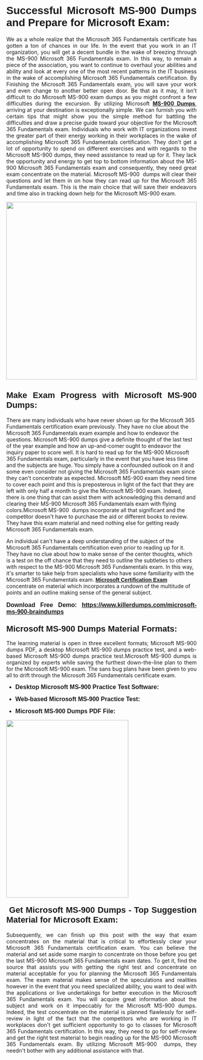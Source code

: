 <h1 dir="ltr" style="text-align: justify;"><strong><span style="font-family:Verdana,Geneva,sans-serif;">Successful Microsoft MS-900 Dumps and Prepare for Microsoft Exam:</span></strong></h1>

<p dir="ltr" style="text-align: justify;">We as a whole realize that the Microsoft 365 Fundamentals certificate has gotten a ton of chances in our life. In the event that you work in an IT organization, you will get a decent bundle in the wake of breezing through the MS-900 Microsoft 365 Fundamentals exam. In this way, to remain a piece of the association, you want to continue to overhaul your abilities and ability and look at every one of the most recent patterns in the IT business in the wake of accomplishing Microsoft 365 Fundamentals certification. By Finishing the Microsoft 365 Fundamentals exam, you will save your work and even change to another better open door. Be that as it may, it isn't difficult to do Microsoft MS-900 exam dumps as you might confront a few difficulties during the excursion. By utilizing Microsoft <a href="https://www.killerdumps.com/microsoft-ms-900-braindumps" target="_self"><strong>MS-900 Dumps</strong></a>, arriving at your destination is exceptionally simple. We can furnish you with certain tips that might show you the simple method for battling the difficulties and draw a precise guide toward your objective for the Microsoft 365 Fundamentals exam. Individuals who work with IT organizations invest the greater part of their energy working in their workplaces in the wake of accomplishing Microsoft 365 Fundamentals certification. They don't get a lot of opportunity to spend on different exercises and with regards to the Microsoft MS-900 dumps, they need assistance to read up for it. They lack the opportunity and energy to get top to bottom information about the MS-900 Microsoft 365 Fundamentals exam and consequently, they need great exam concentrate on the material. Microsoft MS-900  dumps will clear their questions and let them in on how they can read up for the Microsoft 365 Fundamentals exam. This is the main choice that will save their endeavors and time also in tracking down help for the Microsoft MS-900 exam.</p>

<p dir="ltr" style="text-align: justify;"><a href="https://www.killerdumps.com/microsoft-ms-900-braindumps" target="_self"><img alt="" src="https://lh3.googleusercontent.com/pw/AMWts8Awo2L3zgHzQ6YfEmTe4jLqDbxcIWs-TOQz5oRk2dAajsIGMCHHXkUvz1_W12Lx2ypOi5ioDTe0jlF2aDjYrAZ3HwJUDwZY99Re8JaaHoXaCpDum_Ib20Z-0s6sXPwVnAAg0ajISCJB1vP2JoakWNrn=w1094-h617-no?authuser=4" style="width: 100%; height: 470px;" /></a></p>

<h2 dir="ltr" style="text-align: justify;"><span style="font-size:22px;"><span style="font-family:Verdana,Geneva,sans-serif;"><strong>Make Exam Progress with Microsoft MS-900 Dumps:</strong></span></span></h2>

<p>There are many individuals who have never shown up for the Microsoft 365 Fundamentals certification exam previously. They have no clue about the Microsoft 365 Fundamentals exam example and how to endeavor the questions. Microsoft MS-900 dumps give a definite thought of the last test of the year example and how an up-and-comer ought to endeavor the inquiry paper to score well. It is hard to read up for the MS-900 Microsoft 365 Fundamentals exam, particularly in the event that you have less time and the subjects are huge. You simply have a confounded outlook on it and some even consider not giving the Microsoft 365 Fundamentals exam since they can't concentrate as expected. Microsoft MS-900 exam they need time to cover each point and this is preposterous in light of the fact that they are left with only half a month to give the Microsoft MS-900 exam. Indeed, there is one thing that can assist them with acknowledging this demand and clearing their MS-900 Microsoft 365 Fundamentals exam with flying colors.Microsoft MS-900  dumps incorporate all that significant and the competitor doesn't have to purchase the aid or different books to review. They have this exam material and need nothing else for getting ready Microsoft 365 Fundamentals exam.</p>

<p>An individual can't have a deep understanding of the subject of the Microsoft 365 Fundamentals certification even prior to reading up for it. They have no clue about how to make sense of the center thoughts, which is a test on the off chance that they need to outline the subtleties to others with respect to the MS-900 Microsoft 365 Fundamentals exam. In this way, it's smarter to take help from specialists who have some familiarity with the Microsoft 365 Fundamentals exam. <a href="https://www.killerdumps.com/microsoft-365-braindumps" target="_self"><span style="font-family:Verdana,Geneva,sans-serif;"><strong>Microsoft Certification Exam</strong></span></a> concentrate on material which incorporates a rundown of the multitude of points and an outline making sense of the general subject.</p>

<p dir="ltr" style="text-align: justify;"><span style="font-size:16px;"><strong><span style="font-family:Verdana,Geneva,sans-serif;">Download Free Demo:</span> <span style="font-family:Verdana,Geneva,sans-serif;"><a href="https://www.killerdumps.com/microsoft-ms-900-braindumps" target="_self">https://www.killerdumps.com/microsoft-ms-900-braindumps</a></span></strong></span></p>

<h3 dir="ltr" style="text-align: justify;"><span style="font-size:22px;"><span style="font-family:Verdana,Geneva,sans-serif;"><strong>Microsoft MS-900 Dumps Material Formats:</strong></span></span></h3>

<p dir="ltr" style="text-align: justify;">The learning material is open in three excellent formats; Microsoft MS-900 dumps PDF, a desktop Microsoft MS-900 dumps practice test, and a web-based Microsoft MS-900 dumps practice test.Microsoft MS-900 dumps is organized by experts while saving the furthest down-the-line plan to them for the Microsoft MS-900 exam. The sans bug plans have been given to you all to drift through the Microsoft 365 Fundamentals certificate exam.</p>

<ul dir="ltr">
	<li style="text-align: justify;"><span style="font-size:16px;"><span style="font-family:Verdana,Geneva,sans-serif;"><b>Desktop Microsoft MS-900 Practice Test Software: </b></span></span></li>
	<li>
	<p style="text-align: justify;"><span style="font-size:16px;"><span style="font-family:Verdana,Geneva,sans-serif;"><b id="docs-internal-guid-44b45a43-7fff-2325-b530-fbb6de77fdb4">Web-based Microsoft MS-900 Practice Test:</b></span></span></p>
	</li>
	<li role="presentation" style="text-align: justify;"><span style="font-size:16px;"><span style="font-family:Verdana,Geneva,sans-serif;"><b id="docs-internal-guid-44b45a43-7fff-2325-b530-fbb6de77fdb4">Microsoft MS-900 Dumps PDF File:</b> </span></span></li>
</ul>

<p dir="ltr" style="text-align: justify;"><a href="https://www.killerdumps.com/microsoft-ms-900-braindumps" target="_self"><img alt="" src="https://lh3.googleusercontent.com/pw/AMWts8CR33J04bOu9wNL3aGQNS_cffbm9qG0dYlzNa7jaVRlu36NaqLUkPj87QUCEYgQ087WQBX4YzZab1Ct1ZaPSD1ohUM013qbyl3-qoDtth7Ytn5H6cFE4BPL9s9SN2MoZ9MJ9latZ6qQid198jBoO4eR=w598-h560-no?authuser=4" style="width: 80%; height: 470px;" /></a></p>

<h4 dir="ltr" style="text-align: justify;"><span style="font-size:22px;"><span style="font-family:Verdana,Geneva,sans-serif;"><strong> Get Microsoft MS-900 Dumps - Top Suggestion Material for Microsoft Exam:</strong></span></span></h4>

<p dir="ltr" style="text-align: justify;">Subsequently, we can finish up this post with the way that exam concentrates on the material that is critical to effortlessly clear your Microsoft 365 Fundamentals certification exam. You can believe the material and set aside some margin to concentrate on those before you get the last MS-900 Microsoft 365 Fundamentals exam dates. To get it, find the source that assists you with getting the right test and concentrate on material acceptable for you for planning the Microsoft 365 Fundamentals exam. The exam material makes sense of the speculations and realities however in the event that you need specialized ability, you want to deal with the applications or live undertakings for better execution in the Microsoft 365 Fundamentals exam. You will acquire great information about the subject and work on it impeccably for the Microsoft MS-900 dumps. Indeed, the test concentrate on the material is planned flawlessly for self-review in light of the fact that the competitors who are working in IT workplaces don't get sufficient opportunity to go to classes for Microsoft 365 Fundamentals certification. In this way, they need to go for self-review and get the right test material to begin reading up for the MS-900 Microsoft 365 Fundamentals exam. By utilizing Microsoft MS-900  dumps, they needn't bother with any additional assistance with that.</p>
